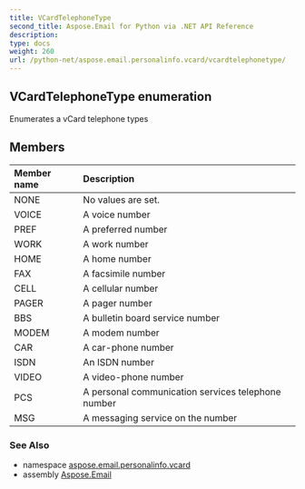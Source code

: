 ```yaml
---
title: VCardTelephoneType
second_title: Aspose.Email for Python via .NET API Reference
description: 
type: docs
weight: 260
url: /python-net/aspose.email.personalinfo.vcard/vcardtelephonetype/
---
```


## VCardTelephoneType enumeration

Enumerates a vCard telephone types

## Members
| Member name | Description |
| :- | :- |
|NONE|No values are set.|
|VOICE|A voice number|
|PREF|A preferred number|
|WORK|A work number|
|HOME|A home number|
|FAX|A facsimile number|
|CELL|A cellular number|
|PAGER|A pager number|
|BBS|A bulletin board service number|
|MODEM|A modem number|
|CAR|A car-phone number|
|ISDN|An ISDN number|
|VIDEO|A video-phone number|
|PCS|A personal communication services telephone number|
|MSG|A messaging service on the number|

### See Also

* namespace [aspose.email.personalinfo.vcard](/python-net/aspose.email.personalinfo.vcard/)
* assembly [Aspose.Email](/python-net/)

